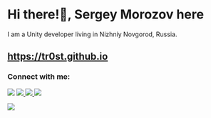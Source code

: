 # Hi there!👋, Sergey Morozov here
I am a Unity developer living in Nizhniy Novgorod, Russia.

https://tr0st.github.io
---

### Connect with me:
 [![](https://tr0st.github.io/assets/png/vk.png)](https://vk.com/trosty) 
 [![](https://tr0st.github.io/assets/png/discord.png) ](https://discordapp.com/users/Tr0sT#2607) 
 [![](https://tr0st.github.io/assets/png/telegram.png) ](https://t.me/tr0st) 
 [![](https://tr0st.github.io/assets/png/email.png)](mailto:tr0st@bk.ru)

[![](https://visitcount.itsvg.in/api?id=Tr0sT&label=Profile%20Views&color=12&icon=5&pretty=false)](https://visitcount.itsvg.in)
